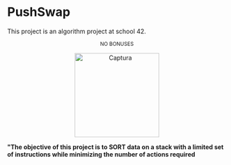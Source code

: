 # PushSwap

This project is an algorithm project at school 42.

<p align="center">
<sub>NO BONUSES</sub>
 </p>

<p align="center">
<img width="194" alt="Captura" src="https://github.com/shoganaix/42PushSwap/assets/123943292/a706aec1-2095-45b3-b583-19fbcaf614c9">
</p>


**"The objective of this project is to SORT data on a stack with a limited set of instructions while minimizing the number of actions required**
 
